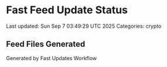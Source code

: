 # Fast Feed Update Status
Last updated: Sun Sep  7 03:49:29 UTC 2025
Categories: crypto

## Feed Files Generated

Generated by Fast Updates Workflow
